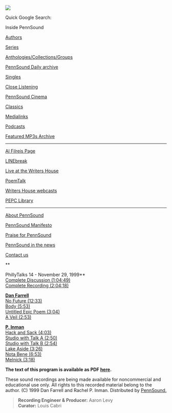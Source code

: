 ![](PennSound_flat.gif)

Quick Google Search:

  

  
  

Inside PennSound

[Authors](authors.php)

[Series](series.php)

[Anthologies/Collections/Groups](anthologies.php)

[PennSound Daily archive](http://writing.upenn.edu/pennsound/daily)

[Singles](http://writing.upenn.edu/pennsound/singles)

[Close Listening](Close-Listening.php)

[PennSound Cinema](video.php)

[Classics](classics.php)

[Medialinks](http://writing.upenn.edu/wh/multimedia/medialinks/index.php)

[Podcasts](http://writing.upenn.edu/pennsound/podcasts.php)

[Featured MP3s Archive](featured-resources-archive.php)

------------------------------------------------------------------------

[Al Filreis Page](Filreis.html)

[LINEbreak](LINEbreak.html)

[Live at the Writers House](http://writing.upenn.edu/%7Ewh/involved/series/live/)

[PoemTalk](http://jacket2.org/content/poem-talk)

[Writers House webcasts](http://writing.upenn.edu/%7Ewh/webcasts/)

[PEPC
Library](http://writing.upenn.edu/pepc/contents.html)

------------------------------------------------------------------------

[About PennSound](http://writing.upenn.edu/pennsound/about.php)

[PennSound Manifesto](http://writing.upenn.edu/pennsound/manifesto.php)

<span class="quoted1">[Praise for PennSound](http://writing.upenn.edu/pennsound/praise.php)</span>

[PennSound in the news](http://writing.upenn.edu/pennsound/news)

[Contact us](mailto:pennsound@writing.upenn.edu)

**  
  
PhillyTalks 14 - November 29, 1999**  
[Complete Discussion (1:04:49)](http://media.sas.upenn.edu/pennsound/groups/phillytalks/14/Philly-Talks-14_Discussion_11_UPenn_11-29-99.mp3)  
[Complete Recording (2:04:18)](http://media.sas.upenn.edu/pennsound/groups/phillytalks/14/PhillyTalks14_Complete-Recording_11-29-99_UPenn.mp3)  
  
**[Dan Farrell](http://writing.upenn.edu/pennsound/x/Farrell.php)**  
[No Future (12:33)](http://media.sas.upenn.edu/pennsound/groups/phillytalks/14/Farrell-Dan_01_No-Future_UPenn_11-29-99.mp3)  
[Body (5:53)](http://media.sas.upenn.edu/pennsound/groups/phillytalks/14/Farrell-Dan_02_Body_UPenn_11-29-99.mp3)  
[Untitled Epic Poem (3:04)](http://media.sas.upenn.edu/pennsound/groups/phillytalks/14/Farrell-Dan_03_Untitled-Epic-Poem_UPenn_11-29-99.mp3)  
[A Veil (2:53)](http://media.sas.upenn.edu/pennsound/groups/phillytalks/14/Farrell-Dan_04_A-Veil_UPenn_11-29-99.mp3)  
  
**[P. Inman](http://writing.upenn.edu/pennsound/x/Inman.php)**  
[Hack and Sack (4:03)](http://media.sas.upenn.edu/pennsound/groups/phillytalks/14/Inman-P_05_Hack-and-Sack_UPenn_11-29-99.mp3)  
[Studio with Talk A (2:50)](http://media.sas.upenn.edu/pennsound/groups/phillytalks/14/Inman-P_06_Studio-with-Talk-A_UPenn_11-29-99.mp3)  
[Studio with Talk B (2:54)](http://media.sas.upenn.edu/pennsound/groups/phillytalks/14/Inman-P_07_Studio-with-Talk-B_UPenn_11-29-99.mp3)  
[Lake Aside (3:26)](http://media.sas.upenn.edu/pennsound/groups/phillytalks/14/Inman-P_08_Lake-Aside_UPenn_11-29-99.mp3)  
[Nota Bene (6:53)](http://media.sas.upenn.edu/pennsound/groups/phillytalks/14/Inman-P_09_Nota-Bene_UPenn_11-29-99.mp3)  
[Melnick (3:18)](http://media.sas.upenn.edu/pennsound/groups/phillytalks/14/Inman-P_10_Melnick_UPenn_11-29-99.mp3)  
  

**The text of this program is available as PDF [here](http://media.sas.upenn.edu/pennsound/groups/phillytalks/pdfs/pt14.pdf).**

These sound recordings are being made available for noncommercial and educational use only. All rights to this recorded material belong to the author. (C) 1999 Dan Farrell and Rachel P. Inman. Distributed by [PennSound.](../index.html)

>   
> **Recording Engineer & Producer:** Aaron Levy  
> **Curator:** Louis Cabri
